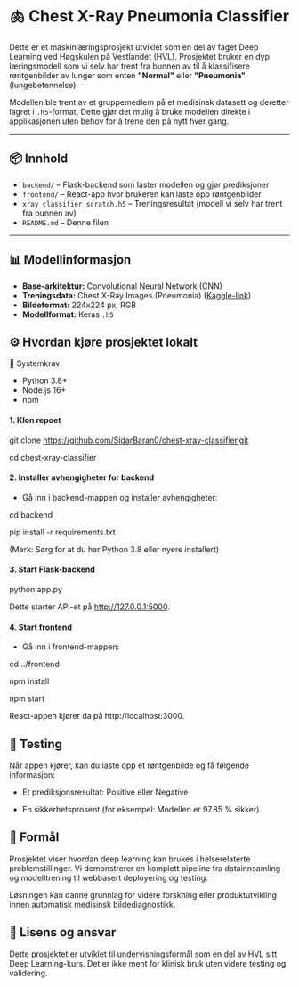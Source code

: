 # 🫁 Chest X-Ray Pneumonia Classifier

Dette er et maskinlæringsprosjekt utviklet som en del av faget Deep Learning ved Høgskulen på Vestlandet (HVL). Prosjektet bruker en dyp læringsmodell som vi selv har trent fra bunnen av til å klassifisere røntgenbilder av lunger som enten **"Normal"** eller **"Pneumonia"** (lungebetennelse).

Modellen ble trent av et gruppemedlem på et medisinsk datasett og deretter lagret i `.h5`-format. Dette gjør det mulig å bruke modellen direkte i applikasjonen uten behov for å trene den på nytt hver gang.

---

## 📦 Innhold

- `backend/` – Flask-backend som laster modellen og gjør prediksjoner
- `frontend/` – React-app hvor brukeren kan laste opp røntgenbilder
- `xray_classifier_scratch.h5` – Treningsresultat (modell vi selv har trent fra bunnen av)
- `README.md` – Denne filen
  
---

## 📊 Modellinformasjon

- **Base-arkitektur:** Convolutional Neural Network (CNN)
- **Treningsdata:** Chest X-Ray Images (Pneumonia) ([Kaggle-link](https://www.kaggle.com/datasets/paultimothymooney/chest-xray-pneumonia))
- **Bildeformat:** 224x224 px, RGB
- **Modellformat:** Keras `.h5`


## ⚙️ Hvordan kjøre prosjektet lokalt
📌 Systemkrav:
- Python 3.8+
- Node.js 16+
- npm

#### 1. Klon repoet
git clone https://github.com/SidarBaran0/chest-xray-classifier.git

cd chest-xray-classifier

#### 2. Installer avhengigheter for backend
- Gå inn i backend-mappen og installer avhengigheter:

cd backend

pip install -r requirements.txt

(Merk: Sørg for at du har Python 3.8 eller nyere installert)

#### 3. Start Flask-backend
python app.py

Dette starter API-et på http://127.0.0.1:5000.

#### 4. Start frontend
- Gå inn i frontend-mappen:

cd ../frontend

npm install

npm start

React-appen kjører da på http://localhost:3000.

## 🧪 Testing
Når appen kjører, kan du laste opp et røntgenbilde og få følgende informasjon:

- Et prediksjonsresultat: Positive eller Negative

- En sikkerhetsprosent (for eksempel: Modellen er 97.85 % sikker)

## 🧠 Formål
Prosjektet viser hvordan deep learning kan brukes i helserelaterte problemstillinger. Vi demonstrerer en komplett pipeline fra datainnsamling og modelltrening til webbasert deployering og testing.

Løsningen kan danne grunnlag for videre forskning eller produktutvikling innen automatisk medisinsk bildediagnostikk.

## 📄 Lisens og ansvar
Dette prosjektet er utviklet til undervisningsformål som en del av HVL sitt Deep Learning-kurs. Det er ikke ment for klinisk bruk uten videre testing og validering.






